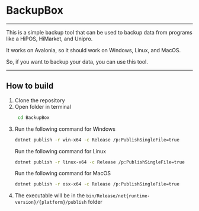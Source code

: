 # BackupBox
---
This is a simple backup tool that can be used to backup data from programs like a HiPOS, HiMarket, and Unipro.

It works on Avalonia, so it should work on Windows, Linux, and MacOS.

So, if you want to backup your data, you can use this tool.

---
## How to build
1. Clone the repository
2. Open folder in terminal
   ```bash
    cd BackupBox
    ```
3. Run the following command for Windows
    ```bash
    dotnet publish -r win-x64 -c Release /p:PublishSingleFile=true
    ```
    Run the following command for Linux
    ```bash
    dotnet publish -r linux-x64 -c Release /p:PublishSingleFile=true
    ```
    Run the following command for MacOS
    ```bash
    dotnet publish -r osx-x64 -c Release /p:PublishSingleFile=true
    ```
4. The executable will be in the `bin/Release/net{runtime-version}/{platform}/publish` folder
